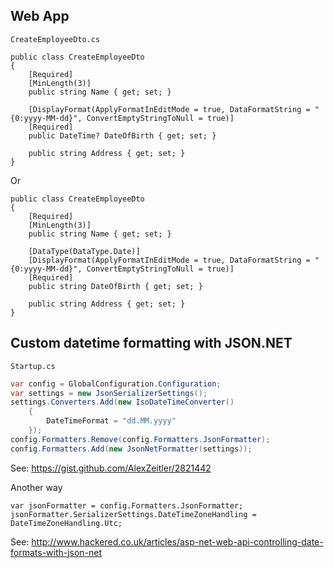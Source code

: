 ## Web App
`CreateEmployeeDto.cs`
```
public class CreateEmployeeDto
{
    [Required]
    [MinLength(3)]
    public string Name { get; set; }

    [DisplayFormat(ApplyFormatInEditMode = true, DataFormatString = "{0:yyyy-MM-dd}", ConvertEmptyStringToNull = true)]
    [Required]
    public DateTime? DateOfBirth { get; set; }

    public string Address { get; set; }
}
```
Or
```
public class CreateEmployeeDto
{
    [Required]
    [MinLength(3)]
    public string Name { get; set; }

    [DataType(DataType.Date)]
    [DisplayFormat(ApplyFormatInEditMode = true, DataFormatString = "{0:yyyy-MM-dd}", ConvertEmptyStringToNull = true)]
    [Required]
    public string DateOfBirth { get; set; }

    public string Address { get; set; }
}
```

## Custom datetime formatting with JSON.NET
`Startup.cs`
```cs
var config = GlobalConfiguration.Configuration;
var settings = new JsonSerializerSettings();
settings.Converters.Add(new IsoDateTimeConverter()
	{
		DateTimeFormat = "dd.MM.yyyy"
	});
config.Formatters.Remove(config.Formatters.JsonFormatter);
config.Formatters.Add(new JsonNetFormatter(settings)); 
```
See: https://gist.github.com/AlexZeitler/2821442

Another way
```
var jsonFormatter = config.Formatters.JsonFormatter;
jsonFormatter.SerializerSettings.DateTimeZoneHandling = DateTimeZoneHandling.Utc;
```
See: http://www.hackered.co.uk/articles/asp-net-web-api-controlling-date-formats-with-json-net
